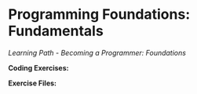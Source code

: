 # Programming Foundations: Fundamentals
*Learning Path - Becoming a Programmer: Foundations* 

**Coding Exercises:** 

**Exercise Files:**
